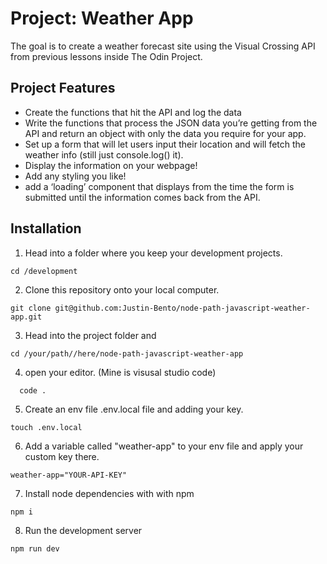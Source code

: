 # Project: Weather App

The goal is to create a weather forecast site using the Visual Crossing API from previous lessons inside The Odin Project. 

## Project Features

- Create the functions that hit the API and log the data
- Write the functions that process the JSON data you’re getting from the API and return an object with only the data you require for your app.
- Set up a form that will let users input their location and will fetch the weather info (still just console.log() it).
- Display the information on your webpage!
- Add any styling you like!
- add a ‘loading’ component that displays from the time the form is submitted until the information comes back from the API. 

## Installation

1. Head into a folder where you keep your development projects.
```
cd /development
```
2. Clone this repository onto your local computer.
```
git clone git@github.com:Justin-Bento/node-path-javascript-weather-app.git
```
3. Head into the project folder and
```
cd /your/path//here/node-path-javascript-weather-app
```
4. open your editor. (Mine is visusal studio code)
```
  code .
```
5. Create an env file .env.local file and adding your key.
```
touch .env.local
```
6.  Add a variable called "weather-app" to your env file and apply your custom key there. 
```
weather-app="YOUR-API-KEY"
```
7. Install node dependencies with with npm
```bash
npm i 
``` 
8. Run the development server
```
npm run dev
```


